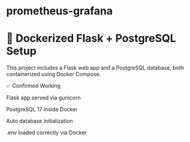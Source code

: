 # prometheus-grafana






# 🐳 Dockerized Flask + PostgreSQL Setup
This project includes a Flask web app and a PostgreSQL database, both containerized using Docker Compose.

✅ Confirmed Working

Flask app served via gunicorn

PostgreSQL 17 inside Docker

Auto database initialization

.env loaded correctly via Docker